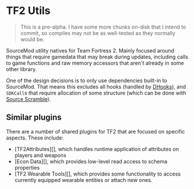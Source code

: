 # TF2 Utils

> This is a pre-alpha.  I have some more chunks on-disk that I intend to commit, so compiles may
> not be as well-tested as they normally would be.

SourceMod utility natives for Team Fortress 2.  Mainly focused around things that require
gamedata that may break during updates, including calls to game functions and raw memory
accessors that aren't already in some other library.

One of the design decisions is to only use dependencies built-in to SourceMod.  That means this
excludes all hooks (handled by [DHooks][]), and `SDKCall`s that require allocation of some
structure (which can be done with [Source Scramble][]).

[DHooks]: https://github.com/peace-maker/DHooks2/
[Source Scramble]: https://github.com/nosoop/SMExt-SourceScramble/

## Similar plugins

There are a number of shared plugins for TF2 that are focused on specific aspects.
These include:

- [TF2Attributes][], which handles runtime application of attributes on players and weapons
- [Econ Data][], which provides low-level read access to schema properties
- [TF2 Wearable Tools][], which provides some functionality to access currently equipped
wearable entities or attach new ones.
